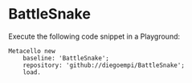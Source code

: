 # BattleSnake

Execute the following code snippet in a Playground:

```Smalltalk
Metacello new
	baseline: 'BattleSnake';
	repository: 'github://diegoempi/BattleSnake';
	load.
```

